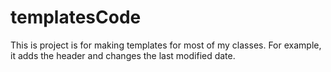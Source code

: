 # templatesCode

This is project is for making templates for most of my classes. For example, it adds the header and changes the last modified date.
